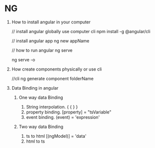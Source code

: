 # NG 

1. How to install angular in your computer
   
   // install angular globally use computer cli
   npm install -g @angular/cli

   // install angular app
   ng new appName

   // how to run angular
   ng serve

   ng serve -o


2. How create components physically or use cli 
    
    //cli
    ng generate component folderName

3. Data Binding in angular

    1. One way data Binding
   
       1. String interpolation. { { } }
       2. property binding. [property] = "tsVariable"
       3. event binding. (event) = 'expression'
   
    2. Two way data Binding
   
       1. ts to html
                        [(ngModel)] = 'data'
       2. html to ts  